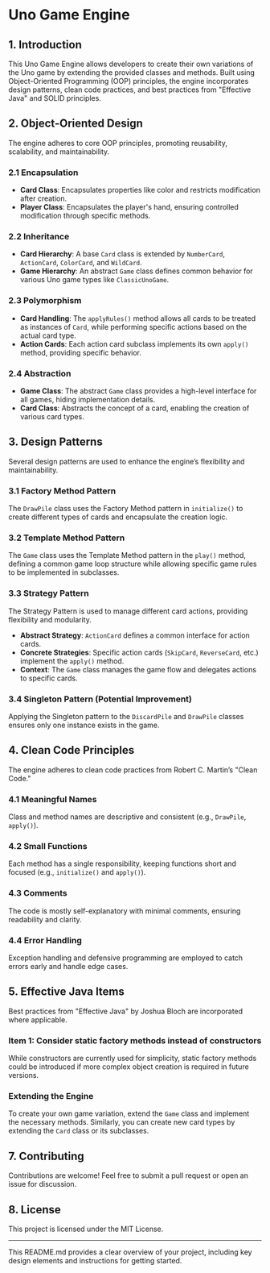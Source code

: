 

# Uno Game Engine

## 1. Introduction

This Uno Game Engine allows developers to create their own variations of the Uno game by extending the provided classes and methods. Built using Object-Oriented Programming (OOP) principles, the engine incorporates design patterns, clean code practices, and best practices from "Effective Java" and SOLID principles.

## 2. Object-Oriented Design

The engine adheres to core OOP principles, promoting reusability, scalability, and maintainability.

### 2.1 Encapsulation

- **Card Class**: Encapsulates properties like color and restricts modification after creation.
- **Player Class**: Encapsulates the player's hand, ensuring controlled modification through specific methods.

### 2.2 Inheritance

- **Card Hierarchy**: A base `Card` class is extended by `NumberCard`, `ActionCard`, `ColorCard`, and `WildCard`.
- **Game Hierarchy**: An abstract `Game` class defines common behavior for various Uno game types like `ClassicUnoGame`.

### 2.3 Polymorphism

- **Card Handling**: The `applyRules()` method allows all cards to be treated as instances of `Card`, while performing specific actions based on the actual card type.
- **Action Cards**: Each action card subclass implements its own `apply()` method, providing specific behavior.

### 2.4 Abstraction

- **Game Class**: The abstract `Game` class provides a high-level interface for all games, hiding implementation details.
- **Card Class**: Abstracts the concept of a card, enabling the creation of various card types.

## 3. Design Patterns

Several design patterns are used to enhance the engine’s flexibility and maintainability.

### 3.1 Factory Method Pattern

The `DrawPile` class uses the Factory Method pattern in `initialize()` to create different types of cards and encapsulate the creation logic.

### 3.2 Template Method Pattern

The `Game` class uses the Template Method pattern in the `play()` method, defining a common game loop structure while allowing specific game rules to be implemented in subclasses.

### 3.3 Strategy Pattern

The Strategy Pattern is used to manage different card actions, providing flexibility and modularity.

- **Abstract Strategy**: `ActionCard` defines a common interface for action cards.
- **Concrete Strategies**: Specific action cards (`SkipCard`, `ReverseCard`, etc.) implement the `apply()` method.
- **Context**: The `Game` class manages the game flow and delegates actions to specific cards.

### 3.4 Singleton Pattern (Potential Improvement)

Applying the Singleton pattern to the `DiscardPile` and `DrawPile` classes ensures only one instance exists in the game.

## 4. Clean Code Principles

The engine adheres to clean code practices from Robert C. Martin’s "Clean Code."

### 4.1 Meaningful Names

Class and method names are descriptive and consistent (e.g., `DrawPile`, `apply()`).

### 4.2 Small Functions

Each method has a single responsibility, keeping functions short and focused (e.g., `initialize()` and `apply()`).

### 4.3 Comments

The code is mostly self-explanatory with minimal comments, ensuring readability and clarity.

### 4.4 Error Handling

Exception handling and defensive programming are employed to catch errors early and handle edge cases.

## 5. Effective Java Items

Best practices from "Effective Java" by Joshua Bloch are incorporated where applicable.

### Item 1: Consider static factory methods instead of constructors

While constructors are currently used for simplicity, static factory methods could be introduced if more complex object creation is required in future versions.


### Extending the Engine

To create your own game variation, extend the `Game` class and implement the necessary methods. Similarly, you can create new card types by extending the `Card` class or its subclasses.

## 7. Contributing

Contributions are welcome! Feel free to submit a pull request or open an issue for discussion.

## 8. License

This project is licensed under the MIT License.

---

This README.md provides a clear overview of your project, including key design elements and instructions for getting started.
